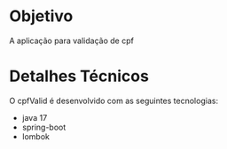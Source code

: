 # Objetivo

A aplicação para validação de cpf

# Detalhes Técnicos

O cpfValid é desenvolvido com as seguintes tecnologias:

- java 17
- spring-boot
- lombok
